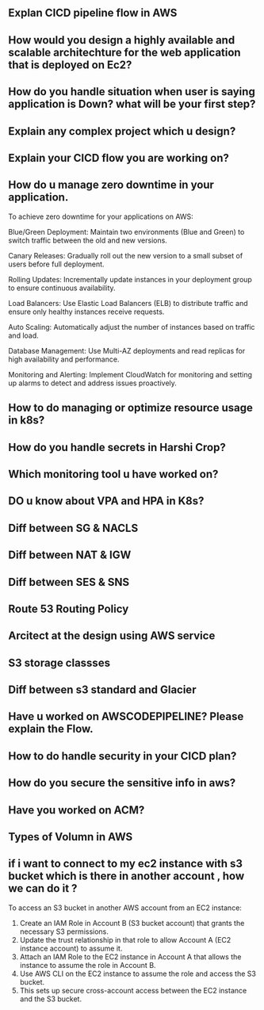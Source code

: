 ## Explan CICD pipeline flow in AWS
## How would you design a highly available and scalable architechture for the web application that is deployed on Ec2?
## How do you handle situation when user is saying application is Down? what will be your first step?
## Explain any complex project which u design?
## Explain your CICD flow you are working on?
## How do u manage zero downtime in your application.

To achieve zero downtime for your applications on AWS:

Blue/Green Deployment: Maintain two environments (Blue and Green) to switch traffic between the old and new versions.

Canary Releases: Gradually roll out the new version to a small subset of users before full deployment.

Rolling Updates: Incrementally update instances in your deployment group to ensure continuous availability.

Load Balancers: Use Elastic Load Balancers (ELB) to distribute traffic and ensure only healthy instances receive requests.

Auto Scaling: Automatically adjust the number of instances based on traffic and load.

Database Management: Use Multi-AZ deployments and read replicas for high availability and performance.

Monitoring and Alerting: Implement CloudWatch for monitoring and setting up alarms to detect and address issues proactively.

## How to do managing or optimize resource usage in k8s?
## How do you handle secrets in Harshi Crop?
## Which monitoring tool u have worked on?
## DO u know about VPA and HPA in K8s?
## Diff between SG & NACLS
## Diff between NAT & IGW 
## Diff between SES & SNS
## Route 53 Routing Policy
## Arcitect at the design using AWS service
## S3 storage classses
## Diff between s3 standard and Glacier
## Have u worked on AWSCODEPIPELINE? Please explain the Flow.
## How to do handle security in your CICD plan?
## How do you secure the sensitive info in aws?
## Have you worked on ACM?
## Types of Volumn in AWS 
## if i want to connect to my ec2 instance with s3 bucket which is there in another account , how we can do it ?

To access an S3 bucket in another AWS account from an EC2 instance:

1. Create an IAM Role in Account B (S3 bucket account) that grants the necessary S3 permissions.
2. Update the trust relationship in that role to allow Account A (EC2 instance account) to assume it.
3. Attach an IAM Role to the EC2 instance in Account A that allows the instance to assume the role in Account B.
4. Use AWS CLI on the EC2 instance to assume the role and access the S3 bucket.
5. This sets up secure cross-account access between the EC2 instance and the S3 bucket.

